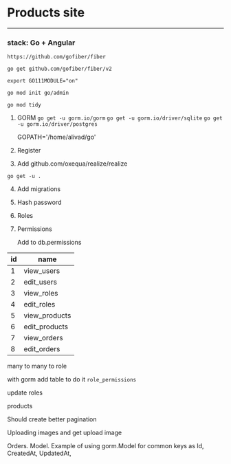# Products site
<hr/>

### stack: Go + Angular

`https://github.com/gofiber/fiber`

`go get github.com/gofiber/fiber/v2`

`export GO111MODULE="on"`

`go mod init go/admin`

`go mod tidy`

1. GORM
   `go get -u gorm.io/gorm`
   `go get -u gorm.io/driver/sqlite`
   `go get -u gorm.io/driver/postgres`

   GOPATH='/home/alivad/go'

2. Register
3. Add github.com/oxequa/realize/realize

`go get -u .`

4. Add migrations
5. Hash password
6. Roles
7. Permissions

   Add to db.permissions

| id | name          |
|----|---------------|
| 1  | view_users    |
| 2  | edit_users    |
| 3  | view_roles    |
| 4  | edit_roles    |
| 5  | view_products |
| 6  | edit_products |
| 7  | view_orders   |
| 8  | edit_orders   |

many to many to role

with gorm add table to do it `role_permissions`

update roles

products

Should create better pagination

Uploading images and get upload image

Orders. Model. Example of using gorm.Model for common keys as Id, CreatedAt, UpdatedAt, 